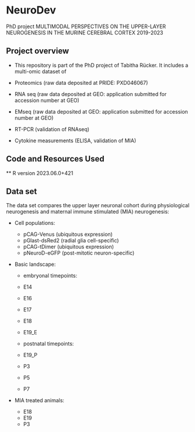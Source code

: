 # NeuroDev
PhD project
MULTIMODAL PERSPECTIVES ON THE UPPER-LAYER NEUROGENESIS IN THE MURINE CEREBRAL CORTEX
2019-2023

## Project overview

- This repository is part of the PhD project of Tabitha Rücker. It includes a multi-omic dataset of
* Proteomics (raw data deposited at PRIDE: PXD046067)
* RNA seq (raw data deposited at GEO: application submitted for accession number at GEO)
* EMseq (raw data deposited at GEO: application submitted for accession number at GEO)
  
* RT-PCR (validation of RNAseq)
* Cytokine measurements (ELISA, validation of MIA)


## Code and Resources Used 
** R version 2023.06.0+421  

## Data set
The data set compares the upper layer neuronal cohort during physiological neurogenesis and maternal immune stimulated (MIA) neurogenesis:
* Cell populations:
    * pCAG-Venus (ubiquitous expression)
    * pGlast-dsRed2 (radial glia cell-specific) 
    * pCAG-tDimer (ubiquitous expression)
    * pNeuroD-eGFP (post-mitotic neuron-specific) 

*	Basic landscape:
    * embryonal timepoints: 
    
    * E14
    * E16
    * E17
    * E18
    * E19_E
    
    * postnatal timepoints:
    
    * E19_P
    * P3
    * P5
    * P7    
    
*	MIA treated animals:
    * E18
    * E19
    * P3
